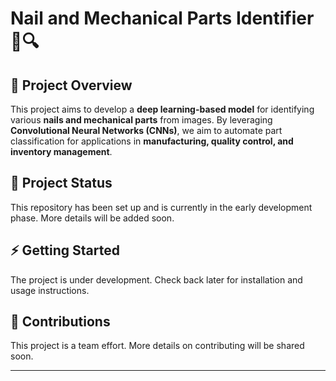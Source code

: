 # Nail and Mechanical Parts Identifier 🔩🔍

## 📌 Project Overview
This project aims to develop a **deep learning-based model** for identifying various **nails and mechanical parts** from images. By leveraging **Convolutional Neural Networks (CNNs)**, we aim to automate part classification for applications in **manufacturing, quality control, and inventory management**.

## 🚀 Project Status
This repository has been set up and is currently in the early development phase. More details will be added soon.

## ⚡ Getting Started
The project is under development. Check back later for installation and usage instructions.

## 🤝 Contributions
This project is a team effort. More details on contributing will be shared soon.

---

